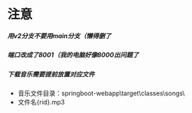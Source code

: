 # 注意

##### 用v2分支不要用main分支（懒得删了

##### 端口改成了8001（我的电脑好像8000出问题了

##### 下载音乐需要提前放置对应文件

- 音乐文件目录：springboot-webapp\target\classes\songs\
- 文件名{rid}.mp3
